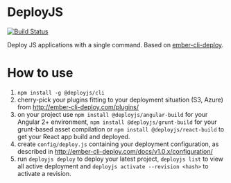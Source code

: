 # DeployJS
[![Build Status](https://travis-ci.org/deploy-js/deployjs.svg?branch=master)](https://travis-ci.org/deploy-js/deployjs)

Deploy JS applications with a single command. Based on [ember-cli-deploy](https://github.com/ember-cli-deploy/ember-cli-deploy).

# How to use
1. `npm install -g @deployjs/cli`
2. cherry-pick your plugins fitting to your deployment situation (S3, Azure) from http://ember-cli-deploy.com/plugins/
3. on your project use `npm install @deployjs/angular-build` for your Angular 2+ environment, `npm install @deployjs/grunt-build` for your grunt-based asset compilation or `npm install @deployjs/react-build` to get your React app build and deployed.
4. create `config/deploy.js` containing your deployment configuration, as described in http://ember-cli-deploy.com/docs/v1.0.x/configuration/
5. run `deployjs deploy` to deploy your latest project, `deployjs list` to view all active deployment and `deployjs activate --revision <hash>` to activate a revision.
